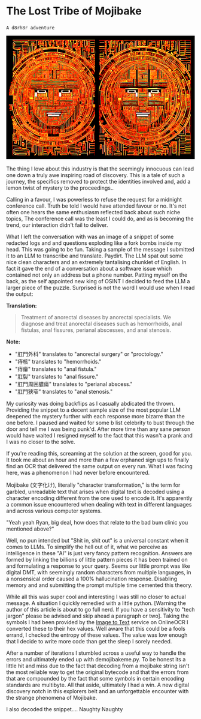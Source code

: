 # The Lost Tribe of Mojibake
```
A d8rh8r adventure
```
![The lost tribe of Mojibake](thelosttribeofmojibake.png)

The thing I love about this industry is that the seemingly innocuous can lead one down a truly awe inspiring road of discovery.  This is a tale of such a journey, the specifics removed to protect the identities involved and, add a lemon twist of mystery to the proceedings..  

Calling in a favour, I was powerless to refuse the request for a midnight conference call. Truth be told I would have attended favour or no. It's not often one hears the same enthusiasm reflected back about such niche topics, The conference call was the least I could do, and as is becoming the trend, our interaction didn't fail to deliver.

What I left the conversation with was an image of a snippet of some redacted logs and and questions exploding like a fork bombs inside my head.  This was going to be fun.  Taking a sample of the message I submitted it to an LLM to transcribe and translate.  Paydirt.  The LLM spat out some nice clean characters and an extremely tantalising chunklet of English.  In fact it gave the end of a conversation about a software issue which contained not only an address but a phone number.  Patting myself on the back,  as the self appointed new king of OSINT I decided to feed the LLM a larger piece of the puzzle.  Surprised is not the word I would use when I read the output:

**Translation:**

> Treatment of anorectal diseases by anorectal specialists. We diagnose and treat anorectal diseases such as hemorrhoids, anal fistulas, anal fissures, perianal abscesses, and anal stenosis.

**Note:**

- "肛門外科" translates to "anorectal surgery" or "proctology."
- "痔核" translates to "hemorrhoids."
- "痔瘻" translates to "anal fistula."
- "肛裂" translates to "anal fissure."
- "肛門周囲膿瘍" translates to "perianal abscess."
- "肛門狭窄" translates to "anal stenosis."

My curiosity was doing backflips as I casually abdicated the thrown.  Providing the snippet to a decent sample size of the most popular LLM deepened the mystery further with each response more bizarre than the one before.  I paused and waited for some b list celebrity to bust through the door and tell me I was being punk'd.  After more time than any sane person would have waited I resigned myself to the fact that this wasn't a prank and I was no closer to the solve.

If you're reading this, screaming at the solution at the screen, good for you.  It took me about an hour and more than a few orphaned sign ups to finally find an OCR that delivered the same output on every run.  What I was facing here, was a phenomenon I had never before encountered.

Mojibake (文字化け), literally "character transformation," is the term for garbled, unreadable text that arises when digital text is decoded using a character encoding different from the one used to encode it. It's apparently a common issue encountered when dealing with text in different languages and across various computer systems. 

"Yeah yeah Ryan, big deal, how does that relate to the bad bum clinic you mentioned above?"

Well, no pun intended but "Shit in, shit out" is a universal constant when it comes to LLMs.  To simplify the hell out of it, what we perceive as intelligence in these "AI" is just very fancy pattern recognition.  Answers are formed by linking the billions of little pattern pieces it has been trained on and formulating a response to your query.  Seems our little prompt was like digital DMT, with seemingly random characters from multiple languages, in a nonsensical order caused a 100% hallucination response.  Disabling memory and and submitting the prompt multiple time cemented this theory.

While all this was super cool and interesting I was still no closer to actual message.  A situation I quickly remedied with a little python.  [Warning the author of this article is about to go full nerd.  If you have a sensitivity to "tech jargon" please be advised and skip ahead a paragraph or two].  Taking the symbols I had been provided by the [Image to Text](https://www.onlineocr.net/) service on OnlineOCR I converted these to their hex values.   Well aware that this could be a fools errand, I checked the entropy of these values.   The value was low enough that I decide to write more code than get the sleep I sorely needed.

After a number of iterations I stumbled across a useful way to handle the errors and ultimately ended up with demojibakeme.py.  To be honest its a little hit and miss due to the fact that decoding from a mojibake string isn't the most reliable way to get the original bytecode and that the errors from that are compounded by the fact that some symbols in certain encoding standards are multibyte.  All that aside, ultimately I had a win.  A new digital discovery notch in this explorers belt and an unforgettable encounter with the strange phenomena of Mojibake.

I also decoded the snippet.... Naughty Naughty 
 